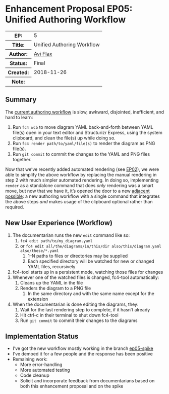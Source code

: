 # Enhancement Proposal EP05: Unified Authoring Workflow

<table>
  <tr>
    <th>EP:</th>
    <td>5</td>
  </tr>
  <tr>
    <th>Title:</th>
    <td>Unified Authoring Workflow</td>
  </tr>
  <tr>
    <th>Author:</th>
    <td><a href="https://github.com/aviflax">Avi Flax</a></td>
  </tr>
  <tr>
    <th>Status:</th>
    <td>Final</td>
  </tr>
  <tr>
    <th>Created:</th>
    <td>2018-11-26</td>
  </tr>
  <tr>
    <th>Note:</th>
    <td></td>
  </tr>
</table>


## Summary

The [current authoring workflow](https://fundingcircle.github.io/fc4-framework/methodology/authoring_workflow.html)
is slow, awkward, disjointed, inefficient, and hard to learn:

1. Run `fc4 wcb` to move diagram YAML back-and-forth between YAML file(s) open in your text editor
   and Structurizr Express, using the system clipboard, and clean the file(s) up while doing so.
2. Run `fc4 render path/to/yaml/file(s)` to render the diagram as PNG file(s).
3. Run `git commit` to commit the changes to the YAML and PNG files together.

Now that we’ve recently added automated rendering (see
[EP02](https://github.com/FundingCircle/fc4-framework/pull/74)), we were able to simplify the above
workflow by replacing the manual rendering in step 2 with much simpler automated rendering. In doing
so, implementing `render` as a standalone command that does _only_ rendering was a smart move, but
now that we have it, it’s opened the door to a new
[adjacent possible](https://medium.com/@SeloSlav/what-is-the-adjacent-possible-17680e4d1198): a new
authoring workflow with a single command that integrates the above steps _and_ makes usage of the
clipboard optional rather than required.


## New User Experience (Workflow)

1. The documentarian runs the new `edit` command like so:
   1. `fc4 edit path/to/my_diagram.yaml`
   1. or `fc4 edit all/the/diagrams/in/this/dir also/this/diagram.yaml also/these/*.yaml`
      1. 1–N paths to files or directories may be supplied
      1. Each specified directory will be watched for new or changed YAML files, recursively
1. fc4-tool starts up in a persistent mode, watching those files for changes
1. Whenever one of the watched files is changed, fc4-tool automatically:
   1. Cleans up the YAML in the file
   1. Renders the diagram to a PNG file
      1. In the same directory and with the same name except for the extension
1. When the documentarian is done editing the diagrams, they:
   1. Wait for the last rendering step to complete, if it hasn’t already
   1. Hit ctrl-c in their terminal to shut down fc4-tool
   1. Run `git commit` to commit their changes to the diagrams


## Implementation Status

* I’ve got the new workflow mostly working in the branch
  [ep05-spike](https://github.com/FundingCircle/fc4-framework/tree/ep05-spike)
* I’ve demoed it for a few people and the response has been positive
* Remaining work:
  * More error-handling
  * More automated testing
  * Code cleanup
  * Solicit and incorporate feedback from documentarians based on both this enhancement proposal and
    on the spike
